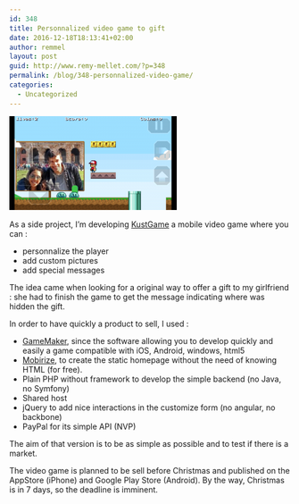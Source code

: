 ```yaml
---
id: 348
title: Personnalized video game to gift
date: 2016-12-18T18:13:41+02:00
author: remmel
layout: post
guid: http://www.remy-mellet.com/?p=348
permalink: /blog/348-personnalized-video-game/
categories:
  - Uncategorized
---
```

[<img title="KustAdventure : personnalized game to gift" src="/wp-content/uploads/2016/12/Screenshot_2016-12-18-16-42-03-994_com.kustgame.kustmario-300x168.png" width="300" height="168" />](http://www.KustGame.com)

As a side project, I&#8217;m developing [KustGame](http://www.KustGame.com) a mobile video game where you can :

  * personnalize the player
  * add custom pictures
  * add special messages

The idea came when looking for a original way to offer a gift to my girlfriend : she had to finish the game to get the message indicating where was hidden the gift.

In order to have quickly a product to sell, I used :

  * [GameMaker](http://www.yoyogames.com/gamemaker), since the software allowing you to develop quickly and easily a game compatible with iOS, Android, windows, html5
  * [Mobirize](https://mobirise.com/), to create the static homepage without the need of knowing HTML (for free).
  * Plain PHP without framework to develop the simple backend (no Java, no Symfony)
  * Shared host
  * jQuery to add nice interactions in the customize form (no angular, no backbone)
  * PayPal for its simple API (NVP)

The aim of that version is to be as simple as possible and to test if there is a market.

The video game is planned to be sell before Christmas and published on the AppStore (iPhone) and Google Play Store (Android). By the way, Christmas is in 7 days, so the deadline is imminent.

&nbsp;
